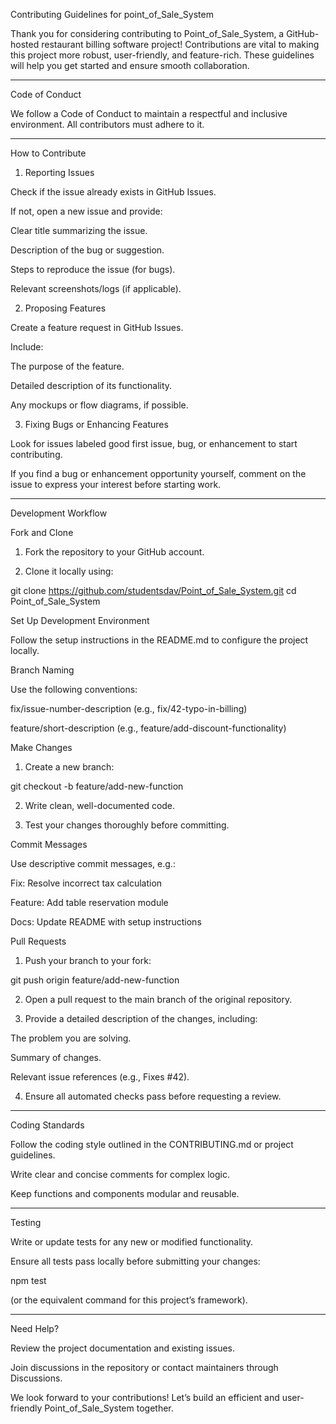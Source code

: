 Contributing Guidelines for point_of_Sale_System

Thank you for considering contributing to Point_of_Sale_System, a GitHub-hosted restaurant billing software project! Contributions are vital to making this project more robust, user-friendly, and feature-rich. These guidelines will help you get started and ensure smooth collaboration.


---

Code of Conduct

We follow a Code of Conduct to maintain a respectful and inclusive environment. All contributors must adhere to it.


---

How to Contribute

1. Reporting Issues

Check if the issue already exists in GitHub Issues.

If not, open a new issue and provide:

Clear title summarizing the issue.

Description of the bug or suggestion.

Steps to reproduce the issue (for bugs).

Relevant screenshots/logs (if applicable).



2. Proposing Features

Create a feature request in GitHub Issues.

Include:

The purpose of the feature.

Detailed description of its functionality.

Any mockups or flow diagrams, if possible.



3. Fixing Bugs or Enhancing Features

Look for issues labeled good first issue, bug, or enhancement to start contributing.

If you find a bug or enhancement opportunity yourself, comment on the issue to express your interest before starting work.



---

Development Workflow

Fork and Clone

1. Fork the repository to your GitHub account.


2. Clone it locally using:

git clone https://github.com/studentsdav/Point_of_Sale_System.git
cd Point_of_Sale_System



Set Up Development Environment

Follow the setup instructions in the README.md to configure the project locally.


Branch Naming

Use the following conventions:

fix/issue-number-description (e.g., fix/42-typo-in-billing)

feature/short-description (e.g., feature/add-discount-functionality)



Make Changes

1. Create a new branch:

git checkout -b feature/add-new-function


2. Write clean, well-documented code.


3. Test your changes thoroughly before committing.



Commit Messages

Use descriptive commit messages, e.g.:

Fix: Resolve incorrect tax calculation

Feature: Add table reservation module

Docs: Update README with setup instructions



Pull Requests

1. Push your branch to your fork:

git push origin feature/add-new-function


2. Open a pull request to the main branch of the original repository.


3. Provide a detailed description of the changes, including:

The problem you are solving.

Summary of changes.

Relevant issue references (e.g., Fixes #42).



4. Ensure all automated checks pass before requesting a review.




---

Coding Standards

Follow the coding style outlined in the CONTRIBUTING.md or project guidelines.

Write clear and concise comments for complex logic.

Keep functions and components modular and reusable.



---

Testing

Write or update tests for any new or modified functionality.

Ensure all tests pass locally before submitting your changes:

npm test

(or the equivalent command for this project’s framework).



---

Need Help?

Review the project documentation and existing issues.

Join discussions in the repository or contact maintainers through Discussions.


We look forward to your contributions! Let’s build an efficient and user-friendly Point_of_Sale_System together.

